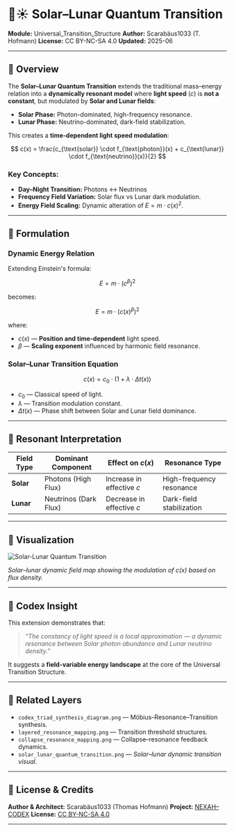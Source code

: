 # 🌙☀️ Solar–Lunar Quantum Transition

**Module:** Universal\_Transition\_Structure
**Author:** Scarabäus1033 (T. Hofmann)
**License:** CC BY-NC-SA 4.0
**Updated:** 2025-06

---

## 📘️ Overview

The **Solar–Lunar Quantum Transition** extends the traditional mass–energy relation into a **dynamically resonant model** where **light speed** ($c$) is **not a constant**, but modulated by **Solar and Lunar fields**:

* **Solar Phase:** Photon-dominated, high-frequency resonance.
* **Lunar Phase:** Neutrino-dominated, dark-field stabilization.

This creates a **time-dependent light speed modulation**:

$$
c(x) = \frac{c_{\text{solar}} \cdot f_{\text{photon}}(x) + c_{\text{lunar}} \cdot f_{\text{neutrino}}(x)}{2}
$$

### Key Concepts:

* **Day–Night Transition:** Photons ↔ Neutrinos
* **Frequency Field Variation:** Solar flux vs Lunar dark modulation.
* **Energy Field Scaling:** Dynamic alteration of $E = m \cdot c(x)^{2}$.

---

## 🧹 Formulation

### Dynamic Energy Relation

Extending Einstein's formula:

$$
E = m \cdot \left( c^\beta \right)^2
$$

becomes:

$$
E = m \cdot \left( c(x)^\beta \right)^2
$$

where:

* $c(x)$ — **Position and time-dependent** light speed.
* $\beta$ — **Scaling exponent** influenced by harmonic field resonance.

### Solar–Lunar Transition Equation

$$
c(x) = c_0 \cdot \left( 1 + \lambda \cdot \Delta t(x) \right)
$$

* $c_0$ — Classical speed of light.
* $\lambda$ — Transition modulation constant.
* $\Delta t(x)$ — Phase shift between Solar and Lunar field dominance.

---

## 🚀 Resonant Interpretation

| Field Type | Dominant Component    | Effect on $c(x)$          | Resonance Type           |
| ---------- | --------------------- | ------------------------- | ------------------------ |
| **Solar**  | Photons (High Flux)   | Increase in effective $c$ | High-frequency resonance |
| **Lunar**  | Neutrinos (Dark Flux) | Decrease in effective $c$ | Dark-field stabilization |

---

## 🔭 Visualization

![Solar-Lunar Quantum Transition](./visuals/solar_lunar_quantum_framework.png)

*Solar–lunar dynamic field map showing the modulation of $c(x)$ based on flux density.*

---

## 🧐 Codex Insight

This extension demonstrates that:

> *“The constancy of light speed is a local approximation — a dynamic resonance between Solar photon abundance and Lunar neutrino density.”*

It suggests a **field-variable energy landscape** at the core of the Universal Transition Structure.

---

## 🔗 Related Layers

* `codex_triad_synthesis_diagram.png` — Möbius–Resonance–Transition synthesis.
* `layered_resonance_mapping.png` — Transition threshold structures.
* `collapse_resonance_mapping.png` — Collapse–resonance feedback dynamics.
* `solar_lunar_quantum_transition.png` — *Solar–lunar dynamic transition visual.*

---

## 📄 License & Credits

**Author & Architect:** Scarabäus1033 (Thomas Hofmann)
**Project:** [NEXAH–CODEX](https://github.com/Scarabaeus1033/NEXAH-CODEX)
**License:** [CC BY-NC-SA 4.0](https://creativecommons.org/licenses/by-nc-sa/4.0/)

---

